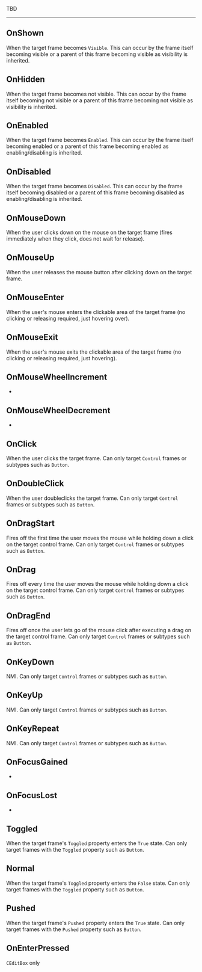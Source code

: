 TBD

___

## OnShown

When the target frame becomes `Visible`. This can occur by the frame itself becoming visible or a parent of this frame becoming visible as visibility is inherited.

## OnHidden

When the target frame becomes not visible. This can occur by the frame itself becoming not visible or a parent of this frame becoming not visible as visibility is inherited.

## OnEnabled

When the target frame becomes `Enabled`. This can occur by the frame itself becoming enabled or a parent of this frame becoming enabled as enabling/disabling is inherited.

## OnDisabled

When the target frame becomes `Disabled`. This can occur by the frame itself becoming disabled or a parent of this frame becoming disabled as enabling/disabling is inherited.

## OnMouseDown

When the user clicks down on the mouse on the target frame (fires immediately when they click, does not wait for release).

## OnMouseUp

When the user releases the mouse button after clicking down on the target frame.

## OnMouseEnter

When the user's mouse enters the clickable area of the target frame (no clicking or releasing required, just hovering over).

## OnMouseExit

When the user's mouse exits the clickable area of the target frame (no clicking or releasing required, just hovering).

## OnMouseWheelIncrement

-

## OnMouseWheelDecrement

-

## OnClick

When the user clicks the target frame. Can only target `Control` frames or subtypes such as `Button`.

## OnDoubleClick

When the user doubleclicks the target frame. Can only target `Control` frames or subtypes such as `Button`.

## OnDragStart

Fires off the first time the user moves the mouse while holding down a click on the target control frame. Can only target `Control` frames or subtypes such as `Button`.

## OnDrag

Fires off every time the user moves the mouse while holding down a click on the target control frame. Can only target `Control` frames or subtypes such as `Button`.

## OnDragEnd

Fires off once the user lets go of the mouse click after executing a drag on the target control frame. Can only target `Control` frames or subtypes such as `Button`.

## OnKeyDown

NMI. Can only target `Control` frames or subtypes such as `Button`.

## OnKeyUp

NMI. Can only target `Control` frames or subtypes such as `Button`.

## OnKeyRepeat

NMI. Can only target `Control` frames or subtypes such as `Button`.

## OnFocusGained

-

## OnFocusLost

-

## Toggled

When the target frame's `Toggled` property enters the `True` state. Can only target frames with the `Toggled` property such as `Button`.

## Normal

When the target frame's `Toggled` property enters the `False` state. Can only target frames with the `Toggled` property such as `Button`.

## Pushed

When the target frame's `Pushed` property enters the `True` state. Can only target frames with the `Pushed` property such as `Button`.

## OnEnterPressed

`CEditBox` only